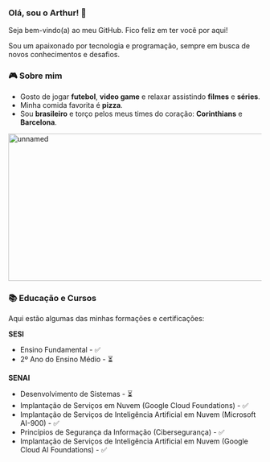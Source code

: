 ### Olá, sou o Arthur! 👋

Seja bem-vindo(a) ao meu GitHub. Fico feliz em ter você por aqui!

Sou um apaixonado por tecnologia e programação, sempre em busca de novos conhecimentos e desafios.

### 🎮 Sobre mim

* Gosto de jogar **futebol**, **video game** e relaxar assistindo **filmes** e **séries**.
* Minha comida favorita é **pizza**.
* Sou **brasileiro** e torço pelos meus times do coração: **Corinthians** e **Barcelona**.
  
<img width="512" height="293" alt="unnamed" src="https://github.com/user-attachments/assets/93f7505c-4cde-437e-a2af-1dba86a610e9" />

### 📚 Educação e Cursos

Aqui estão algumas das minhas formações e certificações:

**SESI**
* Ensino Fundamental - ✅
* 2º Ano do Ensino Médio - ⏳

**SENAI**
* Desenvolvimento de Sistemas - ⏳
* Implantação de Serviços em Nuvem (Google Cloud Foundations) - ✅
* Implantação de Serviços de Inteligência Artificial em Nuvem (Microsoft AI-900) - ✅
* Princípios de Segurança da Informação (Cibersegurança) - ✅
* Implantação de Serviços de Inteligência Artificial em Nuvem (Google Cloud AI Foundations) - ✅

